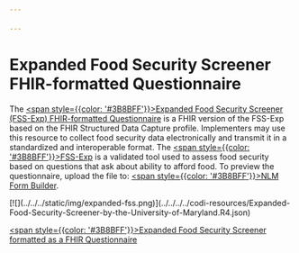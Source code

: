 ```yaml
---

---
```


# Expanded Food Security Screener FHIR-formatted Questionnaire

The [<span style={{color: '#3B8BFF'}}>Expanded Food Security Screener (FSS-Exp) FHIR-formatted Questionnaire</span>](../../../../codi-resources/Expanded-Food-Security-Screener-by-the-University-of-Maryland.R4.json) is a FHIR version of the FSS-Exp based on the FHIR Structured Data Capture profile. Implementers may use this resource to collect food security data electronically and transmit it in a standardized and interoperable format. The [<span style={{color: '#3B8BFF'}}>FSS-Exp</span>](https://nfsc.umd.edu/extension/expanded-food-security-screener/) is a validated tool used to assess food security based on questions that ask about ability to afford food. To preview the questionnaire, upload the file to: [<span style={{color: '#3B8BFF'}}>NLM Form Builder</span>](https://formbuilder.nlm.nih.gov).

<div style={{width: '250px'}}>
[![](../../../static/img/expanded-fss.png)](../../../../codi-resources/Expanded-Food-Security-Screener-by-the-University-of-Maryland.R4.json)


[<span style={{color: '#3B8BFF'}}>Expanded Food Security Screener formatted as a FHIR Questionnaire</span>](../../../../codi-resources/Expanded-Food-Security-Screener-by-the-University-of-Maryland.R4.json)
</div>